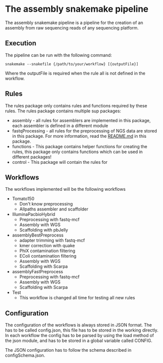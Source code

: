 
The assembly snakemake pipeline
===============================

The assembly snakemake pipeline is a pipeline for the creation of an assembly 
from raw sequencing reads of any sequencing platform. 

Execution
---------
The pipeline can be run with the following command:

	snakemake --snakefile {/path/to/your/workflow} [{outputFile}]
	
Where the outputFile is required when the rule all is not defined in the workflow.

Rules
-----
The rules package only contains rules and functions required by these rules. The rules 
package contains multiple sup packages:

* assembly - all rules for assemblers are implemented in this package, each assembler is defined
in a different module
* fastqProcessing - all rules for the preprocessing of NGS data are stored in this package. For more information,
read the [README.md](rules/fastqProcessing/README.md) in this package.
* functions -  This package contains helper functions for creating the rules, this package only contains
functions which can be used in different packages!
* control - This package will contain the rules for 

Workflows
---------
The workflows implemented will be the following workflows

* Tomato150
	* Don't know preprocessing
	* Allpaths assembler and scaffolder
* IlluminaPacbioHybrid
	* Preprocessing with fastq-mcf
	* Assembly with WGS
	* Scaffolding with pbJelly
* assemblyBestPreprocess
	* adapter trimming with fastq-mcf
	* kmer correction with quake
	* PhiX contamination filtering
	* EColi contamination filtering
	* Assembly with WGS
	* Scaffolding with Scarpa
* assemblyFastPreprocess
	* Preprocessing with fastq-mcf
	* Assembly with WGS
	* Scaffolding with Scarpa
* Test
	* This workflow is changed all time for testing all new rules
	
Configuration
-------------
The configuration of the workflows is always stored in JSON format. The has to be called config.json,
this file has to be stored in the working directly. In each workflow the config has to be parsed by using
the load method of the json module, and has to be stored in a global variable called CONFIG.

The JSON configuration has to follow the schema described in configSchema.json.

	
